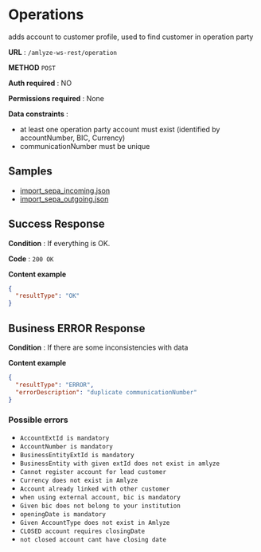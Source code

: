 # Operations

adds account to customer profile, used to find customer in operation party

**URL** : `/amlyze-ws-rest/operation`

**METHOD**  `POST`

**Auth required** : NO

**Permissions required** : None

**Data constraints** : 

* at least one operation party account must exist (identified by accountNumber, BIC, Currency)
* communicationNumber must be unique

## Samples

* [import_sepa_incoming.json](samples%2Foperation%2Fimport_sepa_incoming.json)
* [import_sepa_outgoing.json](samples%2Foperation%2Fimport_sepa_outgoing.json)

## Success Response

**Condition** : If everything is OK.

**Code** : `200 OK`

**Content example**

```json
{
  "resultType": "OK"
}
```



## Business ERROR Response

**Condition** : If there are some inconsistencies with data

**Content example**
```json
{
  "resultType": "ERROR",
  "errorDescription": "duplicate communicationNumber"
}
```

### Possible errors

* `AccountExtId is mandatory`
* `AccountNumber is mandatory`
* `BusinessEntityExtId is mandatory`
* `BusinessEntity with given extId does not exist in amlyze`
* `Cannot register account for lead customer`
* `Currency does not exist in Amlyze`
* `Account already linked with other customer`
* `when using external account, bic is mandatory`
* `Given bic does not belong to your institution`
* `openingDate is mandatory`
* `Given AccountType does not exist in Amlyze`
* `CLOSED account requires closingDate`
* `not closed account cant have closing date`